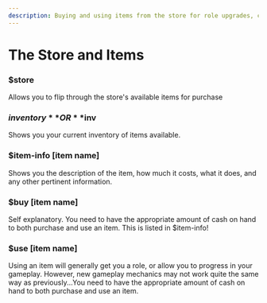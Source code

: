 ```yaml
---
description: Buying and using items from the store for role upgrades, crafting, and more.
---
```


# The Store and Items

### **$store**&#x20;

Allows you to flip through the store's available items for purchase

### **$inventory** OR **$inv**&#x20;

Shows you your current inventory of items available.&#x20;

### **$item-info \[item name]**

Shows you the description of the item, how much it costs, what it does, and any other pertinent information.&#x20;

### **$buy \[item name]**

Self explanatory. You need to have the appropriate amount of cash on hand to both purchase and use an item. This is listed in $item-info!

### **$use \[item name]**

Using an item will generally get you a role, or allow you to progress in your gameplay. However, new gameplay mechanics may not work quite the same way as previously...You need to have the appropriate amount of cash on hand to both purchase and use an item.
